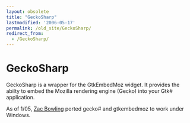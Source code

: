```yaml
---
layout: obsolete
title: "GeckoSharp"
lastmodified: '2006-05-17'
permalink: /old_site/GeckoSharp/
redirect_from:
  - /GeckoSharp/
---
```


GeckoSharp
==========

GeckoSharp is a wrapper for the GtkEmbedMoz widget. It provides the abilty to embed the Mozilla rendering engine (Gecko) into your Gtk\# application.

As of 1/05, [Zac Bowling]({{site.github.url}}/old_site/User:ZacBowling "User:ZacBowling") ported gecko\# and gtkembedmoz to work under Windows.

